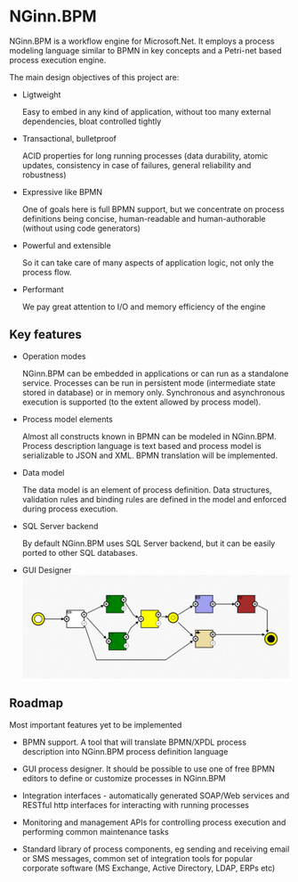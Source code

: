 NGinn.BPM
=========

NGinn.BPM is a workflow engine for Microsoft.Net. It employs a process modeling language similar to BPMN in key concepts and a Petri-net based process execution engine.

The main design objectives of this project are:

*   Ligtweight

    Easy to embed in any kind of application, without too many external dependencies, bloat controlled tightly

*   Transactional, bulletproof

    ACID properties for long running processes (data durability, atomic updates, consistency in case of failures, general reliability and robustness)

*   Expressive like BPMN

    One of goals here is full BPMN support, but we concentrate on process definitions being concise, human-readable and human-authorable (without using code generators)

*   Powerful and extensible
    
    So it can take care of many aspects of application logic, not only the process flow. 

*   Performant

    We pay great attention to I/O and memory efficiency of the engine
    

    



Key features
------------
*   Operation modes

    NGinn.BPM can be embedded in applications or can run as a standalone service. Processes can be run in persistent mode (intermediate state stored in database) or in memory only. 
    Synchronous and asynchronous execution is supported (to the extent allowed by process model).
    
*   Process model elements
    
    Almost all constructs known in BPMN can be modeled in NGinn.BPM. Process description language is text based and process model is serializable to JSON and XML. BPMN translation will be implemented. 

*   Data model
    
    The data model is an element of process definition. Data structures, validation rules and binding rules are defined in the model and enforced during process
    execution.
    
*   SQL Server backend
    
    By default NGinn.BPM uses SQL Server backend, but it can be easily ported to other SQL databases. 

*   GUI Designer
    ![ProcessEditor](/nginn.png)

    
Roadmap
-------
Most important features yet to be implemented

*   BPMN support. A tool that will translate BPMN/XPDL process description into NGinn.BPM process definition language

*   GUI process designer. It should be possible to use one of free BPMN editors to define or customize processes in        NGinn.BPM

*   Integration interfaces - automatically generated SOAP/Web services and RESTful http interfaces for interacting with     running processes

*   Monitoring and management APIs for controlling process execution and performing common maintenance tasks

*   Standard library of process components, eg sending and receiving email or SMS messages, common set of integration tools for popular corporate software (MS Exchange, Active Directory, LDAP, ERPs etc)

